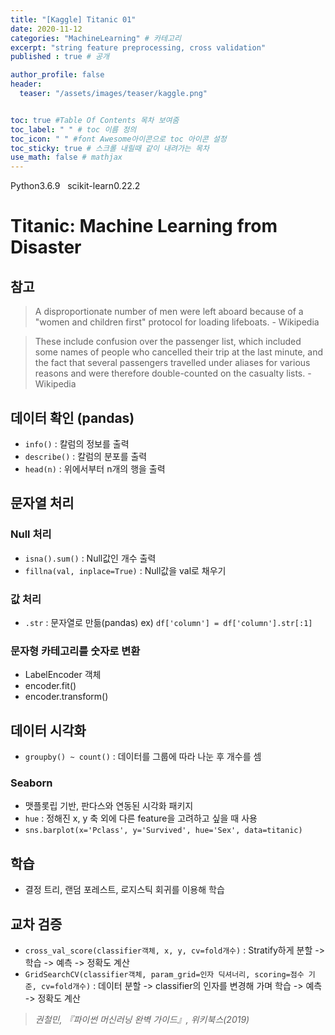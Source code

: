 ```yaml
---
title: "[Kaggle] Titanic 01"
date: 2020-11-12
categories: "MachineLearning" # 카테고리
excerpt: "string feature preprocessing, cross validation"
published : true # 공개

author_profile: false
header:
  teaser: "/assets/images/teaser/kaggle.png"


toc: true #Table Of Contents 목차 보여줌
toc_label: " " # toc 이름 정의
toc_icon: " " #font Awesome아이콘으로 toc 아이콘 설정
toc_sticky: true # 스크롤 내릴때 같이 내려가는 목차
use_math: false # mathjax
---
```


<span><span class="Python"><i class="fab fa-python"></i> Python</span><span class="PythonVer">3.6.9</span></span>&nbsp;&nbsp;
<span><span class="Sklearn"><i class="fas fa-chalkboard"></i> scikit-learn</span><span class="SklearnVer">0.22.2</span></span>


# Titanic: Machine Learning from Disaster

## 참고

> A disproportionate number of men were left aboard because of a "women and children first" protocol for loading lifeboats. - Wikipedia

> These include confusion over the passenger list, which included some names of people who cancelled their trip at the last minute, and the fact that several passengers travelled under aliases for various reasons and were therefore double-counted on the casualty lists. - Wikipedia

## 데이터 확인 (pandas)

- `info()` : 칼럼의 정보를 출력
- `describe()` : 칼럼의 분포를 출력
- `head(n)` : 위에서부터 n개의 행을 출력

## 문자열 처리

### Null 처리

- `isna().sum()` : Null값인 개수 출력
- `fillna(val, inplace=True)` : Null값을 val로 채우기

### 값 처리

- `.str` : 문자열로 만듦(pandas) ex) `df['column'] = df['column'].str[:1]`

### 문자형 카테고리를 숫자로 변환

- LabelEncoder 객체
- encoder.fit()
- encoder.transform()

## 데이터 시각화

- `groupby() ~ count()` : 데이터를 그룹에 따라 나눈 후 개수를 셈

### Seaborn

- 맷플롯립 기반, 판다스와 연동된 시각화 패키지
- `hue` : 정해진 x, y 축 외에 다른 feature을 고려하고 싶을 때 사용
- `sns.barplot(x='Pclass', y='Survived', hue='Sex', data=titanic)`

## 학습

- 결정 트리, 랜덤 포레스트, 로지스틱 회귀를 이용해 학습

## 교차 검증

- `cross_val_score(classifier객체, x, y, cv=fold개수)` : Stratify하게 분할 -> 학습 -> 예측 -> 정확도 계산
- `GridSearchCV(classifier객체, param_grid=인자 딕셔너리, scoring=점수 기준, cv=fold개수)` : 데이터 분할 -> classifier의 인자를 변경해 가며 학습 -> 예측 -> 정확도 계산


>  *권철민, 『파이썬 머신러닝 완벽 가이드』, 위키북스(2019)*
